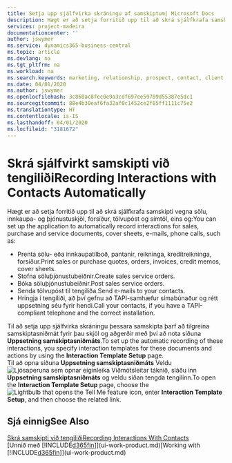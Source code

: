 ```yaml
---
title: Setja upp sjálfvirka skráningu af samskiptum| Microsoft Docs
description: Hægt er að setja forritið upp til að skrá sjálfkrafa samskipti við viðskiptavini eða biðlara, t.d. dæmis vegna sölu, innkaupa- og þjónustuskjöl og símtöl.
services: project-madeira
documentationcenter: ''
author: jswymer
ms.service: dynamics365-business-central
ms.topic: article
ms.devlang: na
ms.tgt_pltfrm: na
ms.workload: na
ms.search.keywords: marketing, relationship, prospect, contact, client, customer
ms.date: 04/01/2020
ms.author: jswymer
ms.openlocfilehash: 3c860ac8fec0e9a3cdf697ee59789d55387e5dc1
ms.sourcegitcommit: 88e4b30eaf6fa32af0c1452ce2f85ff1111c75e2
ms.translationtype: HT
ms.contentlocale: is-IS
ms.lasthandoff: 04/01/2020
ms.locfileid: "3181672"
---
```

# <a name="recording-interactions-with-contacts-automatically"></a><span data-ttu-id="5b98d-103">Skrá sjálfvirkt samskipti við tengiliði</span><span class="sxs-lookup"><span data-stu-id="5b98d-103">Recording Interactions with Contacts Automatically</span></span>
<span data-ttu-id="5b98d-104">Hægt er að setja forritið upp til að skrá sjálfkrafa samskipti vegna sölu, innkaupa- og þjónustuskjöl, forsíður, tölvupóst og símtöl, eins og:</span><span class="sxs-lookup"><span data-stu-id="5b98d-104">You can set up the application to automatically record interactions for sales, purchase and service documents, cover sheets, e-mails, phone calls, such as:</span></span>

* <span data-ttu-id="5b98d-105">Prenta sölu- eða innkaupatilboð, pantanir, reikninga, kreditreikninga, forsíður.</span><span class="sxs-lookup"><span data-stu-id="5b98d-105">Print sales or purchase quotes, orders, invoices, credit memos, cover sheets.</span></span>
* <span data-ttu-id="5b98d-106">Stofna söluþjónustubeiðnir.</span><span class="sxs-lookup"><span data-stu-id="5b98d-106">Create sales service orders.</span></span>
* <span data-ttu-id="5b98d-107">Bóka söluþjónustubeiðnir.</span><span class="sxs-lookup"><span data-stu-id="5b98d-107">Post sales service orders.</span></span>
* <span data-ttu-id="5b98d-108">Senda tölvupóst til tengiliða.</span><span class="sxs-lookup"><span data-stu-id="5b98d-108">Send e-mails to your contacts.</span></span>
* <span data-ttu-id="5b98d-109">Hringja í tengiliði, að því gefnu að TAPI-samhæfur símabúnaður og rétt uppsetning séu fyrir hendi.</span><span class="sxs-lookup"><span data-stu-id="5b98d-109">Call your contacts, if you have a TAPI-compliant telephone and the correct installation.</span></span>

<span data-ttu-id="5b98d-110">Til að setja upp sjálfvirka skráningu þessara samskipta þarf að tilgreina samskiptasniðmát fyrir þau skjöl og aðgerðir með því að nota síðuna **Uppsetning samskiptasniðmáts**.</span><span class="sxs-lookup"><span data-stu-id="5b98d-110">To set up the automatic recording of these interactions, you specify interaction templates for these documents and actions by using the **Interaction Template Setup** page.</span></span>  
<span data-ttu-id="5b98d-111">Til að opna síðuna **Uppsetning samskiptasniðmáts** Veldu ![Ljósaperuna sem opnar eiginleika Viðmótsleitar](media/ui-search/search_small.png "Segðu mér hvað þú vilt gera") táknið, sláðu inn **Uppsetning samskiptasniðmáts** og veldu síðan tengda tengilinn.</span><span class="sxs-lookup"><span data-stu-id="5b98d-111">To open the **Interaction Template Setup** page, choose the ![Lightbulb that opens the Tell Me feature](media/ui-search/search_small.png "Tell me what you want to do") icon, enter **Interaction Template Setup**, and then choose the related link.</span></span>

## <a name="see-also"></a><span data-ttu-id="5b98d-112">Sjá einnig</span><span class="sxs-lookup"><span data-stu-id="5b98d-112">See Also</span></span>
[<span data-ttu-id="5b98d-113">Skrá samskipti við tengiliði</span><span class="sxs-lookup"><span data-stu-id="5b98d-113">Recording Interactions With Contacts</span></span>](marketing-interactions.md)  
<span data-ttu-id="5b98d-114">[Unnið með [!INCLUDE[d365fin](includes/d365fin_md.md)]](ui-work-product.md)</span><span class="sxs-lookup"><span data-stu-id="5b98d-114">[Working with [!INCLUDE[d365fin](includes/d365fin_md.md)]](ui-work-product.md)</span></span>  
